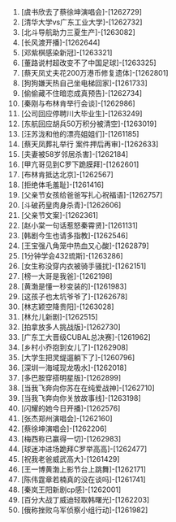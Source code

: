 
1. [虞书欣去了蔡徐坤演唱会]-[1262729]
1. [清华大学vs广东工业大学]-[1262732]
1. [北斗导航助力三夏生产]-[1263082]
1. [长风渡开播]-[1262644]
1. [邓紫棋感染新冠]-[1263321]
1. [董路说村超改变不了中国足球]-[1263325]
1. [蔡天凤丈夫花200万港币修复遗体]-[1262801]
1. [狗狗嫌天热自己坐电梯回家]-[1261733]
1. [偷偷藏不住暗恋成真预告]-[1262734]
1. [秦刚与布林肯举行会谈]-[1262986]
1. [公司回应停聘川大毕业生]-[1263249]
1. [东航回应胡兵50万积分被清空]-[1263019]
1. [汪苏泷和他的漂亮姐姐们]-[1261185]
1. [蔡天凤葬礼举行 案件押后再审]-[1262633]
1. [夫妻被58岁邻居杀害]-[1262184]
1. [甲亢哥见到C罗下跪膜拜]-[1262601]
1. [布林肯抵达北京]-[1262567]
1. [拒绝体毛羞耻]-[1261416]
1. [父亲节女孩给爸爸写扎心祝福语]-[1262757]
1. [斗破药皇肉身杀青]-[1262606]
1. [父亲节文案]-[1262361]
1. [赵小棠一句话惹怒秦霄贤]-[1261131]
1. [韩剧今生也请多指教]-[1262546]
1. [王宝强八角笼中热血又心酸]-[1262879]
1. [1分钟学会432琉斯]-[1263286]
1. [女生称没穿内衣被骑手骚扰]-[1262151]
1. [榜一大哥是我爸]-[1262198]
1. [黄渤是懂一秒变装的]-[1261983]
1. [这孩子也太坑爷爷了]-[1262678]
1. [林志颖空降贵阳]-[1263028]
1. [林允儿新剧]-[1262515]
1. [拍拿放多人挑战版]-[1262730]
1. [广东工大晋级CUBAL总决赛]-[1261962]
1. [乡村小乔抱到女儿了]-[1262908]
1. [大学生把灵缇遛躺下了]-[1260796]
1. [深圳一海域现龙吸水]-[1262018]
1. [多巴胺穿搭明星版]-[1262899]
1. [当我飞奔向你苏在在纯爱战神]-[1262710]
1. [当我飞奔向你关放故事线]-[1263198]
1. [闪耀的她今日开播]-[1262576]
1. [张杰郑州演唱会]-[1262160]
1. [蔡徐坤演唱会]-[1262206]
1. [梅西称已赢得一切]-[1262983]
1. [球迷冲进场跪拜C罗举高高]-[1262477]
1. [祝我老爸威武高大]-[1261429]
1. [王一博黄渤上影节台上跳舞]-[1262171]
1. [陈伟霆章若楠真的没在谈吗]-[1261741]
1. [秦岚王阳新剧cp感]-[1262001]
1. [百分大战丁威迪轻取韩曙光]-[1262203]
1. [俄称挫败乌军侦察小组行动]-[1261982]